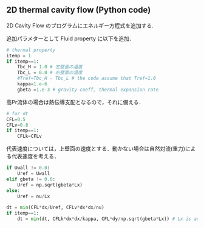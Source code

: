 ## 2D thermal cavity flow (Python code)  

2D Cavity Flow のプログラムにエネルギー方程式を追加する.

追加パラメターとして Fluid property に以下を追加．
```Python
# thermal property 
itemp = 1
if itemp==1:
    Tbc_H = 1.0 # 左壁面の温度
    Tbc_L = 0.0 # 右壁面の温度
    #Tref=Tbc_H - Tbc_L # the code assume that Tref=1.0 
    kappa=1.e-6
    gbeta =1.e-3 # gravity coeff, thermal expansion rate
```

高Pr流体の場合は熱伝導支配となるので，それに備える．
```Python
# for dt
CFL=0.5
CFLv=0.8
if itemp==1:
    CFLk=CFLv
```

代表速度については，上壁面の速度とする．動かない場合は自然対流(重力)による代表速度を考える．
```Python
if Uwall != 0.0:
    Uref = Uwall
elif gbeta != 0.0:
    Uref = np.sqrt(gbeta*Lx) 
else:
    Uref = nu/Lx
    
dt = min(CFL*dx/Uref, CFLv*dx*dx/nu)
if itemp==1:
    dt = min(dt, CFLk*dx*dx/kappa, CFL*dy/np.sqrt(gbeta*Lx)) # Lx is added, 2021/07/09
```
